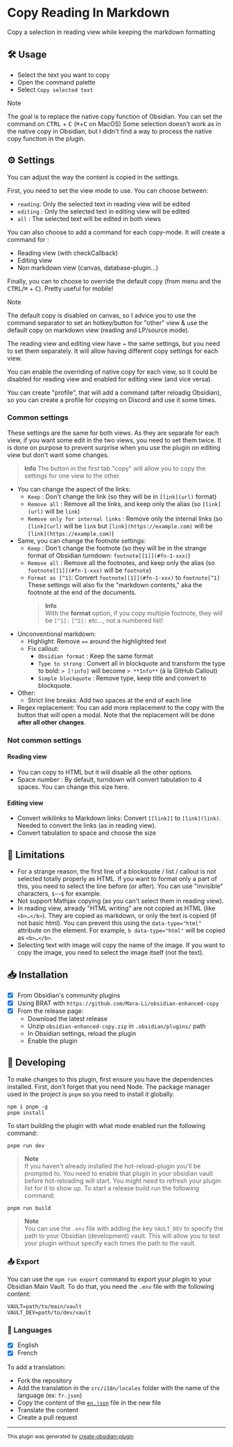 # Copy Reading In Markdown

Copy a selection in reading view while keeping the markdown formatting

## 🛠️ Usage

- Select the text you want to copy
- Open the command palette
- Select `Copy selected text`

> [!NOTE]
> The goal is to replace the native copy function of Obsidian. You can set the command on <kbd>CTRL</kbd> + <kbd>C</kbd> (<kbd>⌘</kbd>+<kbd>C</kbd> on MacOS)
> Some selection doesn't work as in the native copy in Obsidian, but I didn't find a way to process the native copy function in the plugin.

## ⚙️ Settings

You can adjust the way the content is copied in the settings.

First, you need to set the view mode to use. You can choose between:

- `reading`: Only the selected text in reading view will be edited
- `editing` : Only the selected text in editing view will be edited
- `all` : The selected text will be edited in both views

You can also choose to add a command for each copy-mode. It will create a command for :

- Reading view (with checkCallback)
- Editing view
- Non markdown view (canvas, database-plugin...)

Finally, you can to choose to override the default copy (from menu and the <kbd>CTRL</kbd>/<kbd>⌘</kbd> + <kbd>C</kbd>). Pretty useful for mobile!

> [!Note]
> The default copy is disabled on canvas, so I advice you to use the command separator to set an hotkey/button for "other" view & use the default copy on markdown view (reading and LP/source mode).

The reading view and editing view have ~ the same settings, but you need to set them separately. It will allow having different copy settings for each view.

You can enable the overriding of native copy for each view, so it could be disabled for reading view and enabled for editing view (and vice versa).

You can create "profile", that will add a command (after reloadig Obsidian), so you can create a profile for copying on Discord and use it some times.

### Common settings

These settings are the same for both views. As they are separate for each view, if you want some edit in the two views, you need to set them twice.
It is done on purpose to prevent surprise when you use the plugin on editing view but don't want some changes.

> **Info**
> The button in the first tab "copy" will allow you to copy the settings for one view to the other.

- You can change the aspect of the links:
  - `Keep` : Don't change the link (so they will be in `[link](url)` format)
  - `Remove all` : Remove all the links, and keep only the alias (so `[link](url)` will be `link`)
  - `Remove only for internal links` : Remove only the internal links (so `[link](url)` will be `link` but `[link](https://example.com)` will be `[link](https://example.com)`)
- Same, you can change the footnote settings:
  - `Keep` : Don't change the footnote (so they will be in the strange format of Obsidian turndown: `footnote[[1]](#fn-1-xxx)`)
  - `Remove all` : Remove all the footnotes, and keep only the alias (so `footnote[[1]](#fn-1-xxx)` will be `footnote`)
  - `Format as [^1]`: Convert `footnote[[1]](#fn-1-xxx)` to `footnote[^1]`
    These settings will also fix the "markdown contents," aka the footnote at the end of the documents.
    > **Info**  
    > With the **format** option, if you copy multiple footnote, they will be `[^1]:` `[^2]:` etc..., not a numbered list!
- Unconventional markdown:
  - Highlight: Remove `==` around the highlighted text
  - Fix callout:
    - `Obsidian format` : Keep the same format
    - `Type to strong` : Convert all in blockquote and transform the type to bold: `> [!info]` will become `> **Info**` (à la GitHub Callout)
    - `Simple blockquote` : Remove type, keep title and convert to blockquote.
- Other:
  - Strict line breaks: Add two spaces at the end of each line
- Regex replacement: You can add more replacement to the copy with the button that will open a modal. Note that the replacement will be done **after all other changes**.

### Not common settings

#### Reading view

- You can copy to HTML but it will disable all the other options.
- Space number : By default, turndown will convert tabulation to 4 spaces. You can change this size here.

#### Editing view

- Convert wikilinks to Markdown links: Convert `[[link]]` to `[link](link)`. Needed to convert the links (as in reading view).
- Convert tabulation to space and choose the size

## 📝 Limitations

- For a strange reason, the first line of a blockquote / list / callout is not selected totally properly as HTML. If you want to format only a part of this, you need to select the line before (or after). You can use "invisible" characters, `$~~$` for example.
- Not support Mathjax copying (as you can't select them in reading view).
- In reading view, already "HTML writing" are not copied as HTML (like `<b>…</b>`). They are copied as markdown, or only the text is copied (if not basic html). You can prevent this using the `data-type="html"` attribute on the element. For example, `b data-type="html"` will be copied as `<b>…</b>`.
- Selecting text with image will copy the name of the image. If you want to copy the image, you need to select the image itself (not the text).

## 📥 Installation

- [x] From Obsidian's community plugins
- [x] Using BRAT with `https://github.com/Mara-Li/obsidian-enhanced-copy`
- [x] From the release page:
  - Download the latest release
  - Unzip `obsidian-enhanced-copy.zip` in `.obsidian/plugins/` path
  - In Obsidian settings, reload the plugin
  - Enable the plugin

## 🤖 Developing

To make changes to this plugin, first ensure you have the dependencies installed. First, don't forget that you need Node. The package manager used in the project is `pnpm` so you need to install it globally.

```
npm i pnpm -g
pnpm install
```

To start building the plugin with what mode enabled run the following command:

```
pnpm run dev
```

> **Note**  
> If you haven't already installed the hot-reload-plugin you'll be prompted to. You need to enable that plugin in your obsidian vault before hot-reloading will start. You might need to refresh your plugin list for it to show up.
> To start a release build run the following command:

```
pnpm run build
```

> **Note**  
> You can use the `.env` file with adding the key `VAULT_DEV` to specify the path to your Obsidian (development) vault. This will allow you to test your plugin without specify each times the path to the vault.

### 📤 Export

You can use the `npm run export` command to export your plugin to your Obsidian Main Vault. To do that, you need the `.env` file with the following content:

```dotenv
VAULT=path/to/main/vault
VAULT_DEV=path/to/dev/vault
```

### 🎼 Languages

- [x] English
- [x] French

To add a translation:

- Fork the repository
- Add the translation in the `src/i18n/locales` folder with the name of the language (ex: `fr.json`)
- Copy the content of the [`en.json`](./src/i18n/locales/en.json) file in the new file
- Translate the content
- Create a pull request

---

<sub>This plugin was generated by <a href="https://www.npmjs.com/package/@lisandra-dev/create-obsidian-plugin">create-obsidian-plugin</a></sub>
